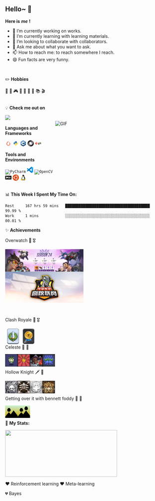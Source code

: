 ## Hello~  👋 

**Here is**
***me***
**!**
- 🔭 I’m currently working on works.
- 🌱 I’m currently learning with learning materials.
- 👯 I’m looking to collaborate with collaborators.
- 💬 Ask me about what you want to ask.
- 📫 How to reach me: to reach somewhere I reach.
- 😄 Fun facts are very funny.

<br>

✏️ **Hobbies**  

🎹 🎲 🎮 🍳 🏸 🎱 🐺 📚 🎬
<br><br>

💡 **Check me out on**  

<a href="https://space.bilibili.com/13486361" target="_blank" alt="bilibili" title="bilibili">
<img src="https://user-images.githubusercontent.com/29084184/129467562-a754907c-c128-40d0-80ad-86e89bdda3d6.png" width="30px"/>
</a> 

<br>
<img align="right" alt="GIF" src="https://github-readme-stats.vercel.app/api/top-langs/?username=Radiance-nt&theme=radical&layout=compact" width="343px" height="150px">


**Languages and Frameworks**

<code><img height="20" src="pic/pytorch-logo.png" alt="PyTorch" title="PyTorch"></code>
<code><img height="20" src="https://raw.githubusercontent.com/github/explore/80688e429a7d4ef2fca1e82350fe8e3517d3494d/topics/python/python.png" alt="Python" title="Python"></code>
<code><img height="20" src="https://raw.githubusercontent.com/github/explore/80688e429a7d4ef2fca1e82350fe8e3517d3494d/topics/cpp/cpp.png" alt="C++" title="C++"></code>
<code><img height="20" src="https://raw.githubusercontent.com/github/explore/80688e429a7d4ef2fca1e82350fe8e3517d3494d/topics/json/json.png" alt="JSON" title="JSON"></code>
<code><img height="20" src="https://raw.githubusercontent.com/github/explore/80688e429a7d4ef2fca1e82350fe8e3517d3494d/topics/git/git.png" alt="Git" title="Git"></code>

**Tools and Environments**


<code><img height="20" src="https://images.nowcoder.com/images/20180629/0_1530258305740_67F7BB46DE9FC78164CA628F2CE05C37" alt="PyCharm" title="PyCharm"></code>
<code><img height="20" src="https://raw.githubusercontent.com/github/explore/80688e429a7d4ef2fca1e82350fe8e3517d3494d/topics/visual-studio-code/visual-studio-code.png" alt="VSCode" title="VSCode"></code>
<code><img height="20" src="https://camo.githubusercontent.com/ce9fb3389462f2c9444f863e410f0d17d04b216beba8749a015011887eadfbaf/68747470733a2f2f7777772e766563746f726c6f676f2e7a6f6e652f6c6f676f732f6f70656e63762f6f70656e63762d69636f6e2e737667" alt="OpenCV" title="OpenCV"></code>
<code><img height="20" src="https://raw.githubusercontent.com/github/explore/80688e429a7d4ef2fca1e82350fe8e3517d3494d/topics/markdown/markdown.png" alt="Markdown" title="MarkDown"></code>
<code><img height="20" src="https://raw.githubusercontent.com/github/explore/80688e429a7d4ef2fca1e82350fe8e3517d3494d/topics/ubuntu/ubuntu.png" alt="Ubuntu" title="Ubuntu"></code>
<code><img height="20" src="https://raw.githubusercontent.com/github/explore/80688e429a7d4ef2fca1e82350fe8e3517d3494d/topics/linux/linux.png" alt="Linux" title="Linux"></code>
<br>
<br>

📊 **This Week I Spent My Time On:**
<!--START_SECTION:waka-->
```text
Rest     167 hrs 59 mins   ██████████████████████████████████████   99.99 % 
Work     1 mins            ░░░░░░░░░░░░░░░░░░░░░░░░░░░░░░░░░░░░░░   00.01 % 
```
<!--END_SECTION:waka-->

✨ **Achievements**

Overwatch 🌈 🎖️
<br>
 <p>
 <img align="center" alt="GIF" src="./pic/ow.PNG" width="50%" height="50%">  &nbsp;
 <img align="center" alt="webp" src="./pic/ow2.webp" width="50%">
  </p>
<br>

Clash Royale 👑 🎖️
<br>
 <p>
 <img align="left" alt="GIF" src="./pic/cr_challenge.png" width="50px" >
 <img align="left" alt="GIF" src="./pic/cr_5.png" width="50px" >
  </p>
<br>
<br><br>
Celeste 🍓 🥇
<br>
<p>
 <img align="left" alt="jpg" src="./pic/ce4.jpg" width="40px">
<img align="left" alt="jpg" src="./pic/ce2.jpg" width="40px">
<img align="left" alt="jpg" src="./pic/ce3.jpg" width="40px">
 <img align="left" alt="jpg" src="./pic/ce1.jpg" width="40px" >
 </p>
<br>
<br>

Hollow Knight 🗡️ 🥈
<br>
 <p>
 <img align="left" alt="jpg" src="./pic/hk2.jpg" width="40px">
<img align="left" alt="jpg" src="./pic/hk3.jpg" width="40px">
<img align="left" alt="jpg" src="./pic/hk4.jpg" width="40px">
 <img align="left" alt="jpg" src="./pic/hk1.jpg" width="40px" >
</p>
<br><br>

Getting over it with bennett foddy 🔨 🥉
<br>
 <p>
 <img align="left" alt="jpg" src="./pic/get.jpg" width="40px">
 <img align="left" alt="jpg" src="./pic/get2.jpg" width="40px">
 </p>
<br><br>


🚧 **My Stats:**

<img align="center" src="https://github-readme-stats.vercel.app/api?username=Radiance-nt&show_icons=true&theme=radical" width="360px" height="150px" />

❤️ Reinforcement learning   ❤️ Meta-learning

💔 Bayes
